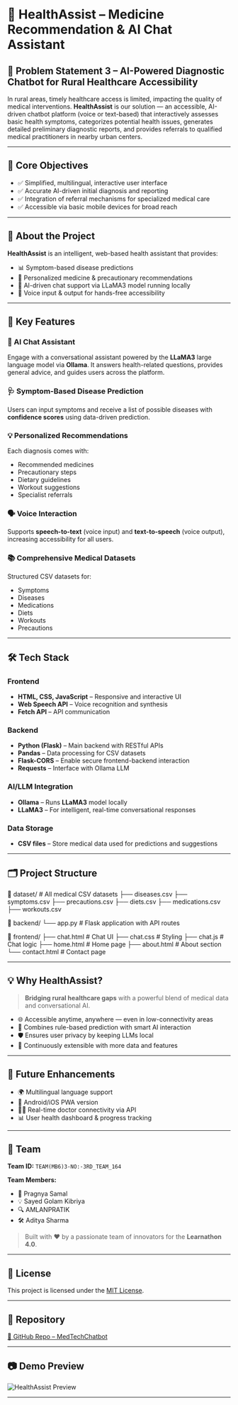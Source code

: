 # 🏥 HealthAssist – Medicine Recommendation & AI Chat Assistant

## 🚀 Problem Statement 3 – AI-Powered Diagnostic Chatbot for Rural Healthcare Accessibility

In rural areas, timely healthcare access is limited, impacting the quality of medical interventions. **HealthAssist** is our solution — an accessible, AI-driven chatbot platform (voice or text-based) that interactively assesses basic health symptoms, categorizes potential health issues, generates detailed preliminary diagnostic reports, and provides referrals to qualified medical practitioners in nearby urban centers.

---

## 🎯 Core Objectives

- ✅ Simplified, multilingual, interactive user interface  
- ✅ Accurate AI-driven initial diagnosis and reporting  
- ✅ Integration of referral mechanisms for specialized medical care  
- ✅ Accessible via basic mobile devices for broad reach  

---

## 🧠 About the Project

**HealthAssist** is an intelligent, web-based health assistant that provides:

- 📊 Symptom-based disease predictions  
- 💊 Personalized medicine & precautionary recommendations  
- 🤖 AI-driven chat support via LLaMA3 model running locally  
- 🎤 Voice input & output for hands-free accessibility

---

## 🔑 Key Features

### 🤖 AI Chat Assistant
Engage with a conversational assistant powered by the **LLaMA3** large language model via **Ollama**. It answers health-related questions, provides general advice, and guides users across the platform.

### 🩺 Symptom-Based Disease Prediction
Users can input symptoms and receive a list of possible diseases with **confidence scores** using data-driven prediction.

### 💡 Personalized Recommendations
Each diagnosis comes with:
- Recommended medicines  
- Precautionary steps  
- Dietary guidelines  
- Workout suggestions  
- Specialist referrals  

### 🗣️ Voice Interaction
Supports **speech-to-text** (voice input) and **text-to-speech** (voice output), increasing accessibility for all users.

### 📚 Comprehensive Medical Datasets
Structured CSV datasets for:
- Symptoms  
- Diseases  
- Medications  
- Diets  
- Workouts  
- Precautions  

---

## 🛠️ Tech Stack

### Frontend
- **HTML, CSS, JavaScript** – Responsive and interactive UI  
- **Web Speech API** – Voice recognition and synthesis  
- **Fetch API** – API communication  

### Backend
- **Python (Flask)** – Main backend with RESTful APIs  
- **Pandas** – Data processing for CSV datasets  
- **Flask-CORS** – Enable secure frontend-backend interaction  
- **Requests** – Interface with Ollama LLM  

### AI/LLM Integration
- **Ollama** – Runs **LLaMA3** model locally  
- **LLaMA3** – For intelligent, real-time conversational responses  

### Data Storage
- **CSV files** – Store medical data used for predictions and suggestions  

---

## 🗂️ Project Structure

📁 dataset/ # All medical CSV datasets
├── diseases.csv
├── symptoms.csv
├── precautions.csv
├── diets.csv
├── medications.csv
├── workouts.csv

📁 backend/
└── app.py # Flask application with API routes

📁 frontend/
├── chat.html # Chat UI
├── chat.css # Styling
├── chat.js # Chat logic
├── home.html # Home page
├── about.html # About section
└── contact.html # Contact page



---

## 💡 Why HealthAssist?

> **Bridging rural healthcare gaps** with a powerful blend of medical data and conversational AI.

- 🌐 Accessible anytime, anywhere — even in low-connectivity areas  
- 🧬 Combines rule-based prediction with smart AI interaction  
- 🛡️ Ensures user privacy by keeping LLMs local  
- 🔄 Continuously extensible with more data and features  

---

## 📢 Future Enhancements

- 🌍 Multilingual language support  
- 📱 Android/iOS PWA version  
- 🧑‍⚕️ Real-time doctor connectivity via API  
- 📊 User health dashboard & progress tracking  

---

## 👥 Team

**Team ID:** `TEAM(MB6)3-NO:-3RD_TEAM_164`

**Team Members:**
- 🧠 Pragnya Samal  
- 💡 Sayed Golam Kibriya  
- 🔍 AMLANPRATIK  
- 🛠️ Aditya Sharma  

> Built with ❤️ by a passionate team of innovators for the **Learnathon 4.0**.

---

## 📎 License

This project is licensed under the [MIT License](LICENSE).

---

## 🔗 Repository

[🔗 GitHub Repo – MedTechChatbot](https://github.com/thenameisadityyaa/MedTechChatbot)

---

## 📷 Demo Preview

![HealthAssist Preview](./assets/demo-preview.png)

---